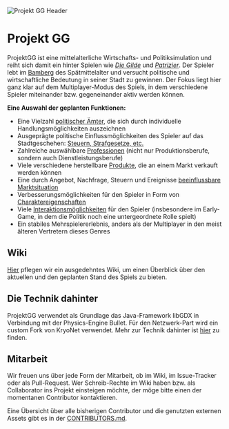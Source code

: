 ![Projekt GG Header](https://www.dropbox.com/s/a8rbml1ss9jnsga/project_gg_banner.png?raw=1)

# Projekt GG
ProjektGG ist eine mittelalterliche Wirtschafts- und Politiksimulation und reiht sich damit ein hinter Spielen wie _[Die Gilde](https://de.wikipedia.org/wiki/Die_Gilde)_ und _[Patrizier](https://de.wikipedia.org/wiki/Patrizier_(Computerspiel))_. Der Spieler lebt im [Bamberg](https://de.wikipedia.org/wiki/Bamberg) des Spätmittelalter und versucht politische und wirtschaftliche Bedeutung in seiner Stadt zu gewinnen. Der Fokus liegt hier ganz klar auf dem Multiplayer-Modus des Spiels, in dem verschiedene Spieler miteinander bzw. gegeneinander aktiv werden können.

**Eine Auswahl der geplanten Funktionen:**
* Eine Vielzahl [politischer Ämter](https://github.com/eskalon/ProjektGG/wiki/Amts%C3%BCbersicht), die sich durch individuelle Handlungsmöglichkeiten auszeichnen
* Ausgeprägte politische Einflussmöglichkeiten des Spieler auf das Stadtgeschehen: [Steuern, Strafgesetze, etc.](https://github.com/eskalon/ProjektGG/wiki/Gesetze-und-Steuern)
* Zahlreiche auswählbare [Professionen](https://github.com/eskalon/ProjektGG/wiki/Professionen) (nicht nur Produktionsberufe, sondern auch Dienstleistungsberufe)
* Viele verschiedene herstellbare [Produkte](https://github.com/eskalon/ProjektGG/wiki/Items), die an einem Markt verkauft werden können
* Eine durch Angebot, Nachfrage, Steuern und Ereignisse [beeinflussbare Marktsituation](https://github.com/eskalon/ProjektGG/wiki/Marktplatz)
* Verbesserungsmöglichkeiten für den Spieler in Form von [Charaktereigenschaften](https://github.com/eskalon/ProjektGG/wiki/Spieler)
* Viele [Interaktionsmöglichkeiten](https://github.com/eskalon/ProjektGG/wiki/Aktionsmöglichkeiten) für den Spieler (insbesondere im Early-Game, in dem die Politik noch eine untergeordnete Rolle spielt)
* Ein stabiles Mehrspielererlebnis, anders als der Multiplayer in den meist älteren Vertretern dieses Genres


## Wiki
[Hier](https://github.com/eskalon/ProjektGG/wiki) pflegen wir ein ausgedehntes Wiki, um einen Überblick über den aktuellen und den geplanten Stand des Spiels zu bieten.

## Die Technik dahinter
ProjektGG verwendet als Grundlage das Java-Framework libGDX in Verbindung mit der Physics-Engine Bullet. Für den Netzwerk-Part wird ein custom Fork von KryoNet verwendet. Mehr zur Technik dahinter ist [hier](https://github.com/eskalon/ProjektGG/wiki/Technik-dahinter) zu finden.

## Mitarbeit
Wir freuen uns über jede Form der Mitarbeit, ob im Wiki, im Issue-Tracker oder als Pull-Request. Wer Schreib-Rechte im Wiki haben bzw. als Collaborator ins Projekt einsteigen möchte, der möge bitte einen der momentanen Contributor kontaktieren.

Eine Übersicht über alle bisherigen Contributor und die genutzten externen Assets gibt es in der [CONTRIBUTORS.md](https://github.com/eskalon/ProjektGG/blob/master/CONTRIBUTORS.md).